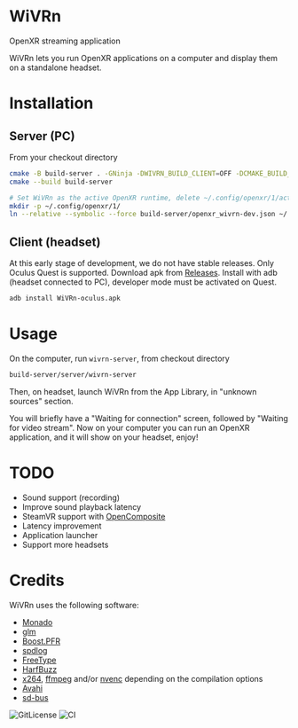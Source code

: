# WiVRn
OpenXR streaming application

WiVRn lets you run OpenXR applications on a computer and display them on a standalone headset.

# Installation
## Server (PC)
From your checkout directory
```bash
cmake -B build-server . -GNinja -DWIVRN_BUILD_CLIENT=OFF -DCMAKE_BUILD_TYPE=RelWithDebInfo
cmake --build build-server

# Set WiVRn as the active OpenXR runtime, delete ~/.config/openxr/1/active_runtime.json after you are done using WiVRn
mkdir -p ~/.config/openxr/1/
ln --relative --symbolic --force build-server/openxr_wivrn-dev.json ~/.config/openxr/1/active_runtime.json
```

## Client (headset)
At this early stage of development, we do not have stable releases. Only Oculus Quest is supported.
Download apk from [Releases](https://github.com/Meumeu/WiVRn/releases).
Install with adb (headset connected to PC), developer mode must be activated on Quest.
```bash
adb install WiVRn-oculus.apk
```

# Usage
On the computer, run `wivrn-server`, from checkout directory
```bash
build-server/server/wivrn-server
```
Then, on headset, launch WiVRn from the App Library, in "unknown sources" section.

You will briefly have a "Waiting for connection" screen, followed by "Waiting for video stream".
Now on your computer you can run an OpenXR application, and it will show on your headset, enjoy!

# TODO
* Sound support (recording)
* Improve sound playback latency
* SteamVR support with [OpenComposite](https://gitlab.com/znixian/OpenOVR)
* Latency improvement
* Application launcher
* Support more headsets

# Credits
WiVRn uses the following software:
- [Monado](https://monado.freedesktop.org/)
- [glm](http://glm.g-truc.net/)
- [Boost.PFR](https://github.com/boostorg/pfr)
- [spdlog](https://github.com/gabime/spdlog)
- [FreeType](https://freetype.org/)
- [HarfBuzz](https://harfbuzz.github.io/)
- [x264](https://www.videolan.org/developers/x264.html), [ffmpeg](https://ffmpeg.org/) and/or [nvenc](https://developer.nvidia.com/nvidia-video-codec-sdk) depending on the compilation options
- [Avahi](https://www.avahi.org/)
- [sd-bus](https://www.freedesktop.org/software/systemd/man/sd-bus.html)

![GitLicense](https://gitlicense.com/badge/Meumeu/WiVRn) ![CI](https://github.com/Meumeu/WiVRn/workflows/Build/badge.svg)
